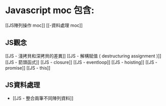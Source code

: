 # Javascript moc 包含: 
[[JS陣列操作 moc]]
[[-資料處理 moc]]
## JS觀念
[[JS - 淺拷貝和深拷貝的差異]]
[[JS - 解構賦值 ( destructuring assignment )]]
[[JS - 箭頭函式]]
[[JS - closure]]
[[JS - eventloop]]
[[JS - hoisting]]
[[JS - promise]]
[[JS - this]]

## JS資料處理
- [[JS - 整合兩筆不同陣列資料]]